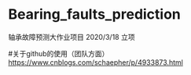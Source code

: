 # Bearing_faults_prediction
轴承故障预测大作业项目
2020/3/18 立项

#关于github的使用（团队方面）
https://www.cnblogs.com/schaepher/p/4933873.html
